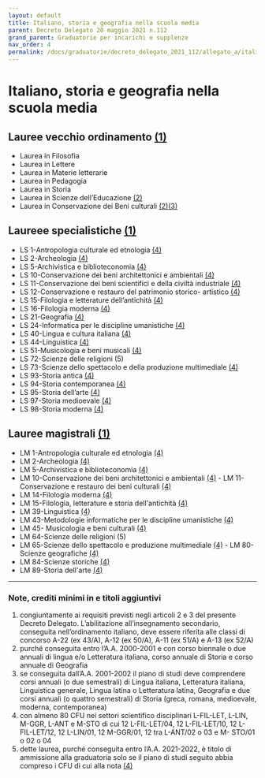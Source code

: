 ```yaml
---
layout: default
title: Italiano, storia e geografia nella scuola media
parent: Decreto Delegato 20 maggio 2021 n.112
grand_parent: Graduatorie per incarichi e supplenze
nav_order: 4
permalink: /docs/graduatorie/decreto_delegato_2021_112/allegato_a/italiano_storia_geografia_medie
---
```


# Italiano, storia e geografia nella scuola media

## Lauree vecchio ordinamento [(1)](#nota1)
 - Laurea in Filosofia 
 - Laurea in Lettere 
 - Laurea in Materie letterarie
 - Laurea in Pedagogia 
 - Laurea in Storia 
 - Laurea in Scienze dell’Educazione [(2)](#nota2) 
 - Laurea in Conservazione dei Beni culturali [(2)](#nota2)[(3)](#nota3)

## Laureee specialistiche [(1)](#nota1)
 - LS 1-Antropologia culturale ed etnologia [(4)](#nota4)
 - LS 2-Archeologia [(4)](#nota4)
 - LS 5-Archivistica e biblioteconomia [(4)](#nota4)
 - LS 10-Conservazione dei beni architettonici e ambientali [(4)](#nota4)
 - LS 11-Conservazione dei beni scientifici e della civiltà industriale [(4)](#nota4)
 - LS 12-Conservazione e restauro del patrimonio storico- artistico [(4)](#nota4)
 - LS 15-Filologia e letterature dell’antichità [(4)](#nota4)
 - LS 16-Filologia moderna [(4)](#nota4)
 - LS 21-Geografia [(4)](#nota4)
 - LS 24-Informatica per le discipline umanistiche [(4)](#nota4) 
 - LS 40-Lingua e cultura italiana [(4)](#nota4)
 - LS 44-Linguistica [(4)](#nota4)
 - LS 51-Musicologia e beni musicali [(4)](#nota4)
 - LS 72-Scienze delle religioni (5)
 - LS 73-Scienze dello spettacolo e della produzione multimediale [(4)](#nota4)
 - LS 93-Storia antica [(4)](#nota4)
 - LS 94-Storia contemporanea [(4)](#nota4)
 - LS 95-Storia dell’arte [(4)](#nota4)
 - LS 97-Storia medioevale [(4)](#nota4)
 - LS 98-Storia moderna [(4)](#nota4)

## Lauree magistrali [(1)](#nota1)
 - LM 1-Antropologia culturale ed etnologia [(4)](#nota4)
 - LM 2-Archeologia [(4)](#nota4)
 - LM 5-Archivistica e biblioteconomia [(4)](#nota4)
 - LM 10-Conservazione dei beni architettonici e ambientali [(4)](#nota4)  - LM 11-Conservazione e restauro dei beni culturali [(4)](#nota4)
 - LM 14-Filologia moderna [(4)](#nota4)
 - LM 15-Filologia, letterature e storia dell'antichità [(4)](#nota4)
 - LM 39-Linguistica [(4)](#nota4)
 - LM 43-Metodologie informatiche per le discipline umanistiche [(4)](#nota4)
 - LM 45- Musicologia e beni culturali [(4)](#nota4)
 - LM 64-Scienze delle religioni (5)
 - LM 65-Scienze dello spettacolo e produzione multimediale [(4)](#nota4)  - LM 80-Scienze geografiche [(4)](#nota4)
 - LM 84-Scienze storiche [(4)](#nota4)
 - LM 89-Storia dell'arte [(4)](#nota4)

---

### Note, crediti minimi in e titoli aggiuntivi
    
1. <a name="nota1"></a>  congiuntamente ai requisiti previsti negli articoli 2 e 3 del presente Decreto Delegato. L’abilitazione all’insegnamento secondario, conseguita nell’ordinamento italiano, deve essere riferita alle classi di concorso A-22 (ex 43/A), A-12 (ex 50/A), A-11 (ex 51/A) e A-13 (ex 52/A)
2. <a name="nota2"></a> purché conseguita entro l’A.A. 2000-2001 e con corso biennale o due annuali di lingua e/o Letteratura italiana, corso annuale di Storia e corso annuale di Geografia
3. <a name="nota3"></a> se conseguita dall’A.A. 2001-2002 il piano di studi deve comprendere corsi annuali (o due semestrali) di Lingua italiana, Letteratura italiana, Linguistica generale, Lingua latina o Letteratura latina, Geografia e due corsi annuali (o quattro semestrali) di Storia (greca, romana, medioevale, moderna, contemporanea)
4. <a name="nota4"></a> con almeno 80 CFU nei settori scientifico disciplinari L-FIL-LET, L-LIN, M-GGR, L-ANT e M-STO di cui 12 L-FIL-LET/04, 12 L-FIL-LET/10, 12 L-FIL-LET/12, 12 L-LIN/01, 12 M-GGR/01, 12 tra L-ANT/02 o 03 e M- STO/01 o 02 o 04
5. <a name="nota5"></a> dette laurea, purché conseguita entro l’A.A. 2021-2022, è titolo di ammissione alla graduatoria solo se il piano di studi seguito abbia compreso i CFU di cui alla nota [(4)](#nota4)